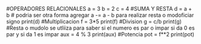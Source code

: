 #OPERADORES RELACIONALES
a = 3
b = 2
c = 4
#SUMA Y RESTA
d = a + b # podria ser otra forma agregar a -= a - b para realizar resta o modoficiar signo
print(d)
#Multiplicacion
f = 3*5
print(f)
#Division
g = c/b
print(g)
#Resta o mudolo se utliiza para saber si  el numero  es par o impar si da 0 es par y si da 1 es impar
aux = 4 % 3
print(aux)
#Potencia
pot = f**2
print(pot)
